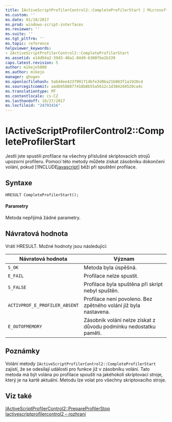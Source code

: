 ```yaml
---
title: IActiveScriptProfilerControl2::CompleteProfilerStart | Microsoft Docs
ms.custom: ''
ms.date: 01/18/2017
ms.prod: windows-script-interfaces
ms.reviewer: ''
ms.suite: ''
ms.tgt_pltfrm: ''
ms.topic: reference
helpviewer_keywords:
- IActiveScriptProfilerControl2::CompleteProfilerStart
ms.assetid: e14d94a2-39d3-40a1-84d9-6300fbe2b339
caps.latest.revision: 5
author: mikejo5000
ms.author: mikejo
manager: ghogen
ms.openlocfilehash: 5abd4ee4237991714bfe3d8ba21b083f1a1920cd
ms.sourcegitcommit: aadb9588877418b8b55a5612c1d3842d4520ca4c
ms.translationtype: MT
ms.contentlocale: cs-CZ
ms.lasthandoff: 10/27/2017
ms.locfileid: "24793416"
---
```

# <a name="iactivescriptprofilercontrol2completeprofilerstart"></a>IActiveScriptProfilerControl2::CompleteProfilerStart
Jestli jste spustili profilace na všechny příslušné skriptovacích strojů upozorní profileru. Pomocí této metody můžete získat zásobníku dokončení volání, pokud [!INCLUDE[javascript](../../javascript/includes/javascript-md.md)] běží při spuštění profilace.  
  
## <a name="syntax"></a>Syntaxe  
  
```  
HRESULT CompleteProfilerStart();  
```  
  
#### <a name="parameters"></a>Parametry  
 Metoda nepřijímá žádné parametry.  
  
## <a name="return-value"></a>Návratová hodnota  
 Vrátí HRESULT. Možné hodnoty jsou následující:  
  
|Návratová hodnota|Význam|  
|------------------|-------------|  
|`S_OK`|Metoda byla úspěšná.|  
|`E_FAIL`|Profilace nelze spustit.|  
|`S_FALSE`|Profilace byla spuštěna při skript nebyl spuštěn.|  
|`ACTIVPROF_E_PROFILER_ABSENT`|Profilace není povoleno. Bez zpětného volání již byla nastavena.|  
|`E_OUTOFMEMORY`|Zásobník volání nelze získat z důvodu podmínku nedostatku paměti.|  
  
## <a name="remarks"></a>Poznámky  
 Volání metody `IActiveScriptProfilerControl2::CompleteProfilerStart` zajistí, že se odesílají události pro funkce již v zásobníku volání. Tato metoda má být volána po profilace spouští na jakéhokoli skriptovací stroje, který je na kartě aktuální. Metodu lze volat pro všechny skriptovacího stroje.  
  
## <a name="see-also"></a>Viz také  
 [IActiveScriptProfilerControl2::PrepareProfilerStop](../../winscript/reference/iactivescriptprofilercontrol2-prepareprofilerstop.md)   
 [Iactivescriptprofilercontrol2 – rozhraní](../../winscript/reference/iactivescriptprofilercontrol2-interface.md)